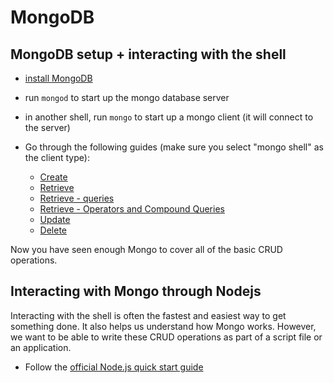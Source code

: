 
# MongoDB

## MongoDB setup + interacting with the shell
  
* [install MongoDB](https://docs.mongodb.com/manual/administration/install-community/)
* run `mongod` to start up the mongo database server
* in another shell, run `mongo` to start up a mongo client (it will connect to the server)

* Go through the following guides (make sure you select "mongo shell" as the client type):
  * [Create](https://docs.mongodb.com/guides/server/insert/)
  * [Retrieve](https://docs.mongodb.com/guides/server/read/)
  * [Retrieve - queries](https://docs.mongodb.com/guides/server/read_queries/)
  * [Retrieve - Operators and Compound Queries](https://docs.mongodb.com/guides/server/read_operators/)
  * [Update](https://docs.mongodb.com/guides/server/update/)
  * [Delete](https://docs.mongodb.com/guides/server/delete/)

Now you have seen enough Mongo to cover all of the basic CRUD operations.

## Interacting with Mongo through Nodejs

Interacting with the shell is often the fastest and easiest way to get something done. It also helps us understand how Mongo works. However, we want to be able to write these CRUD operations as part of a script file or an application.
  
* Follow the [official Node.js quick start guide](https://mongodb.github.io/node-mongodb-native/3.4/quick-start/quick-start/)